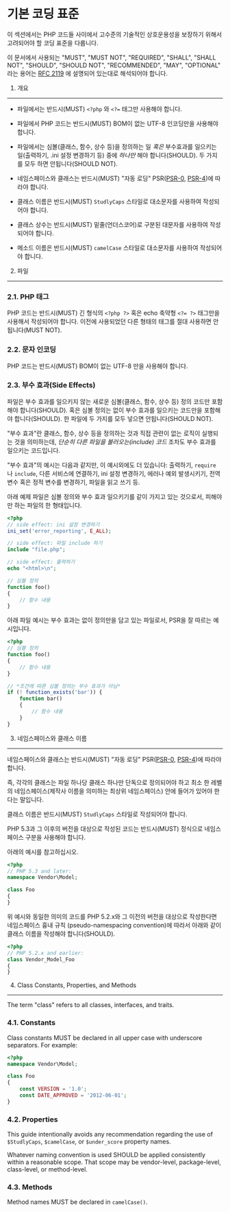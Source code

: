 기본 코딩 표준
=====================

이 섹션에서는 PHP 코드들 사이에서 고수준의 기술적인 상호운용성을 보장하기
위해서 고려되어야 할 코딩 표준을 다룹니다.

이 문서에서 사용되는 "MUST", "MUST NOT", "REQUIRED", "SHALL", "SHALL NOT", "SHOULD",
"SHOULD NOT", "RECOMMENDED", "MAY", "OPTIONAL" 라는 용어는 
[RFC 2119](http://tools.ietf.org/html/rfc2119) 에 설명되어 있는대로 해석되어야 합니다.


1. 개요
-----------

- 파일에서는 반드시(MUST) `<?php` 와 `<?=` 태그만 사용해야 합니다.

- 파일에서 PHP 코드는 반드시(MUST) BOM이 없는 UTF-8 인코딩만을 사용해야 합니다.

- 파일에서는 심볼(클래스, 함수, 상수 등)을 정의하는 일
  *혹은* 부수효과를 일으키는 일(출력하기, .ini 설정 변경하기 등) 중에 *하나만* 해야 
  합니다(SHOULD). 두 가지를 모두 하면 안됩니다(SHOULD NOT).

- 네임스페이스와 클래스는 반드시(MUST) "자동 로딩" PSR([PSR-0], [PSR-4])에 따라야 합니다.

- 클래스 이름은 반드시(MUST) `StudlyCaps` 스타일로 대소문자를 사용하여 작성되어야 합니다.

- 클래스 상수는 반드시(MUST) 밑줄(언더스코어)로 구분된 대문자를 사용하여 작성되어야 합니다.

- 메소드 이름은 반드시(MUST) `camelCase` 스타일로 대소문자를 사용하여 작성되어야 합니다.


2. 파일
--------

### 2.1. PHP 태그

PHP 코드는 반드시(MUST) 긴 형식의 `<?php ?>` 혹은 echo 축약형 `<?= ?>` 태그만을
사용해서 작성되어야 합니다. 이전에 사용되었던 다른 형태의 태그를 절대 사용하면
안됩니다(MUST NOT).

### 2.2. 문자 인코딩

PHP 코드는 반드시(MUST) BOM이 없는 UTF-8 만을 사용해야 합니다.

### 2.3. 부수 효과(Side Effects)

파일은 부수 효과를 일으키지 않는 새로운 심볼(클래스, 함수, 상수 등) 정의 코드만
포함해야 합니다(SHOULD). 혹은 심볼 정의는 없이 부수 효과를 일으키는 코드만을
포함해야 합니다(SHOULD). 한 파일에 두 가지를 모두 넣으면 안됩니다(SHOULD NOT).

"부수 효과"란 클래스, 함수, 상수 등을 정의하는 것과 직접 관련이 없는 로직이
실행되는 것을 의미하는데, *단순히 다른 파일을 불러오는(include) 코드* 조차도
부수 효과를 일으키는 코드입니다.

"부수 효과"의 예시는 다음과 같지만, 이 예시외에도 더 있습니다: 출력하기, 
`require` 나 `include`, 다른 서비스에 연결하기, ini 설정 변경하기, 에러나
예외 발생시키기, 전역 변수 혹은 정적 변수를 변경하기, 파일을 읽고 쓰기 등.

아래 예제 파일은 심볼 정의와 부수 효과 일으키기를 같이 가지고 있는 것으로서,
피해야만 하는 파일의 한 형태입니다.

```php
<?php
// side effect: ini 설정 변경하기
ini_set('error_reporting', E_ALL);

// side effect: 파일 include 하기
include "file.php";

// side effect: 출력하기
echo "<html>\n";

// 심볼 정의
function foo()
{
    // 함수 내용
}
```

아래 파일 예시는 부수 효과는 없이 정의만을 담고 있는 파일로서, PSR을 잘 따르는
예시입니다.

```php
<?php
// 심볼 정의
function foo()
{
    // 함수 내용
}

// *조건에 따른 심볼 정의는 부수 효과가 아님*
if (! function_exists('bar')) {
    function bar()
    {
        // 함수 내용
    }
}
```


3. 네임스페이스와 클래스 이름
----------------------------

네임스페이스와 클래스는 반드시(MUST) "자동 로딩" PSR([PSR-0], [PSR-4])에 따라야 합니다.

즉, 각각의 클래스는 파일 하나당 클래스 하나만 단독으로 정의되어야 하고
최소 한 레벨의 네임스페이스(제작사 이름을 의미하는 최상위 네임스페이스) 안에
들어가 있어야 한다는 말입니다.

클래스 이름은 반드시(MUST) `StudlyCaps` 스타일로 작성되어야 합니다.

PHP 5.3과 그 이후의 버전을 대상으로 작성된 코드는 반드시(MUST)
정식으로 네임스페이스 구분을 사용해야 합니다.

아래의 예시를 참고하십시오.

```php
<?php
// PHP 5.3 and later:
namespace Vendor\Model;

class Foo
{
}
```

위 예시와 동일한 의미의 코드를 PHP 5.2.x와 그 이전의 버전을 대상으로 
작성한다면 네임스페이스 흉내 규칙 (pseudo-namespacing convention)에 
따라서 아래와 같이 클래스 이름을 작성해야 합니다(SHOULD).

```php
<?php
// PHP 5.2.x and earlier:
class Vendor_Model_Foo
{
}
```

4. Class Constants, Properties, and Methods
-------------------------------------------

The term "class" refers to all classes, interfaces, and traits.

### 4.1. Constants

Class constants MUST be declared in all upper case with underscore separators.
For example:

```php
<?php
namespace Vendor\Model;

class Foo
{
    const VERSION = '1.0';
    const DATE_APPROVED = '2012-06-01';
}
```

### 4.2. Properties

This guide intentionally avoids any recommendation regarding the use of
`$StudlyCaps`, `$camelCase`, or `$under_score` property names.

Whatever naming convention is used SHOULD be applied consistently within a
reasonable scope. That scope may be vendor-level, package-level, class-level,
or method-level.

### 4.3. Methods

Method names MUST be declared in `camelCase()`.

[PSR-0]: https://github.com/php-fig/fig-standards/blob/master/accepted/PSR-0.md
[PSR-4]: https://github.com/ModernPUG/php-the-right-way/blob/gh-pages/more/Psr-4-Autoloader.md
